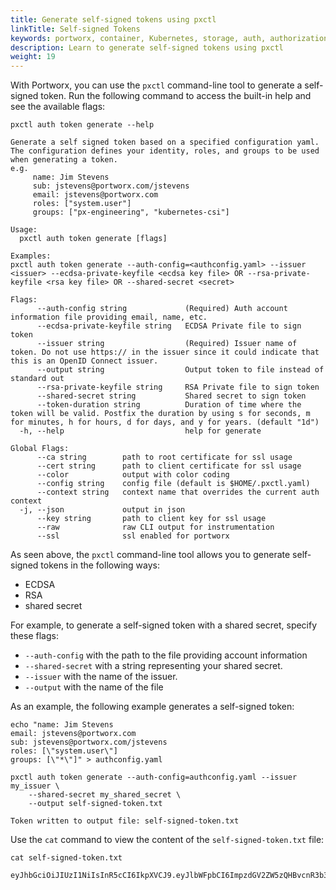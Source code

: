 ```yaml
---
title: Generate self-signed tokens using pxctl
linkTitle: Self-signed Tokens
keywords: portworx, container, Kubernetes, storage, auth, authorization, authentication, login, token, context, generate, self-signed, security
description: Learn to generate self-signed tokens using pxctl
weight: 19
---
```


With Portworx, you can use the `pxctl` command-line tool to generate a self-signed token. Run the following command to access the built-in help and see the available flags:

```text
pxctl auth token generate --help
```

```output
Generate a self signed token based on a specified configuration yaml. The configuration defines your identity, roles, and groups to be used when generating a token.
e.g.
     name: Jim Stevens
     sub: jstevens@portworx.com/jstevens
     email: jstevens@portworx.com
     roles: ["system.user"]
     groups: ["px-engineering", "kubernetes-csi"]

Usage:
  pxctl auth token generate [flags]

Examples:
pxctl auth token generate --auth-config=<authconfig.yaml> --issuer <issuer> --ecdsa-private-keyfile <ecdsa key file> OR --rsa-private-keyfile <rsa key file> OR --shared-secret <secret>

Flags:
      --auth-config string             (Required) Auth account information file providing email, name, etc.
      --ecdsa-private-keyfile string   ECDSA Private file to sign token
      --issuer string                  (Required) Issuer name of token. Do not use https:// in the issuer since it could indicate that this is an OpenID Connect issuer.
      --output string                  Output token to file instead of standard out
      --rsa-private-keyfile string     RSA Private file to sign token
      --shared-secret string           Shared secret to sign token
      --token-duration string          Duration of time where the token will be valid. Postfix the duration by using s for seconds, m for minutes, h for hours, d for days, and y for years. (default "1d")
  -h, --help                           help for generate

Global Flags:
      --ca string        path to root certificate for ssl usage
      --cert string      path to client certificate for ssl usage
      --color            output with color coding
      --config string    config file (default is $HOME/.pxctl.yaml)
      --context string   context name that overrides the current auth context
  -j, --json             output in json
      --key string       path to client key for ssl usage
      --raw              raw CLI output for instrumentation
      --ssl              ssl enabled for portworx
```

As seen above, the `pxctl` command-line tool allows you to generate self-signed tokens in the following ways:

- ECDSA
- RSA
- shared secret

For example, to generate a self-signed token with a shared secret, specify these flags:

- `--auth-config` with the path to the file providing account information
- `--shared-secret` with a string representing your shared secret.
- `--issuer` with the name of the issuer.
- `--output` with the name of the file

As an example, the following example generates a self-signed token:

```text
echo "name: Jim Stevens
email: jstevens@portworx.com
sub: jstevens@portworx.com/jstevens
roles: [\"system.user\"]
groups: [\"*\"]" > authconfig.yaml

pxctl auth token generate --auth-config=authconfig.yaml --issuer my_issuer \
    --shared-secret my_shared_secret \
    --output self-signed-token.txt
```

```output
Token written to output file: self-signed-token.txt
```

Use the `cat` command to view the content of the `self-signed-token.txt` file:

```text
cat self-signed-token.txt
```

```output
eyJhbGciOiJIUzI1NiIsInR5cCI6IkpXVCJ9.eyJlbWFpbCI6ImpzdGV2ZW5zQHBvcnR3b3J4LmNvbSIsImV4cCI6MTU2NzUzMDAyMiwiZ3JvdXBzIjpbIioiXSwiaWF0IjoxNTY3NDQzNjIyLCJpc3MiOiJteV9pc3N1ZXIiLCJuYW1lIjoiSmltIFN0ZXZlbnMiLCJyb2xlcyI6WyJzeXN0ZW0udXNlciJdLCJzdWIiOiJqc3RldmVuc0Bwb3J0d29yeC5jb20vanN0ZXZlbnMifQ.tdhwsn780hpHU73DwGjBNAz6UUCHNboqtAPZFVTb3Cw
```
